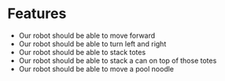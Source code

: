 # Features

* Our robot should be able to move forward
* Our robot should be able to turn left and right
* Our robot should be able to stack totes
* Our robot should be able to stack a can on top of those totes
* Our robot should be able to move a pool noodle
